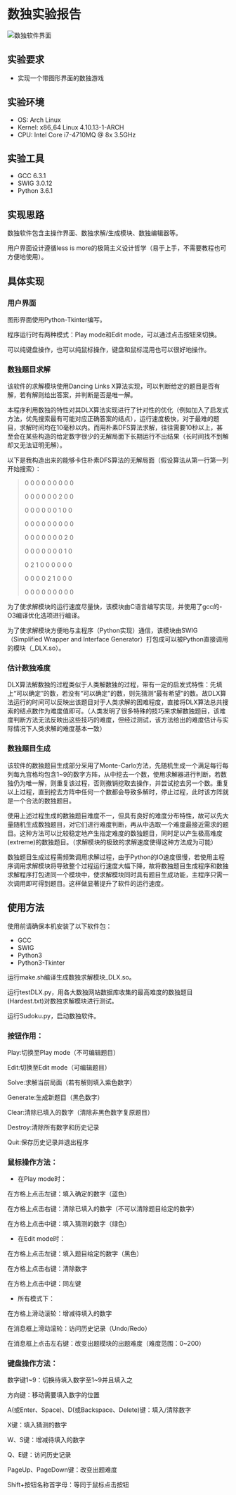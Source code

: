 # 数独实验报告

![数独软件界面](https://raw.githubusercontent.com/mlzeng/Sudoku/master/Screenshot.png "数独软件界面")

## 实验要求
+ 实现一个带图形界面的数独游戏

## 实验环境
+ OS: Arch Linux 
+ Kernel: x86\_64 Linux 4.10.13-1-ARCH
+ CPU: Intel Core i7-4710MQ @ 8x 3.5GHz

## 实验工具
+ GCC 6.3.1 
+ SWIG 3.0.12
+ Python 3.6.1

## 实现思路
数独软件包含主操作界面、数独求解/生成模块、数独编辑器等。

用户界面设计遵循less is more的极简主义设计哲学（易于上手，不需要教程也可方便地使用）。

## 具体实现
### 用户界面
图形界面使用Python-Tkinter编写。

程序运行时有两种模式：Play mode和Edit mode，可以通过点击按钮来切换。

可以纯键盘操作，也可以纯鼠标操作，键盘和鼠标混用也可以很好地操作。

### 数独题目求解
该软件的求解模块使用Dancing Links X算法实现，可以判断给定的题目是否有解，若有解则给出答案，并判断是否是唯一解。

本程序利用数独的特性对其DLX算法实现进行了针对性的优化（例如加入了启发式方法，优先搜索最有可能对应正确答案的结点），运行速度极快，对于最难的题目，求解时间均在10毫秒以内。而用朴素DFS算法求解，往往需要10秒以上，甚至会在某些构造的给定数字很少的无解局面下长期运行不出结果（长时间找不到解却又无法证明无解）。

以下是我构造出来的能够卡住朴素DFS算法的无解局面（假设算法从第一行第一列开始搜索）：
> 0 0 0 0 0 0 0 0 0
>
> 0 0 0 0 0 0 2 0 0
>
> 0 0 0 0 0 0 1 0 0
>
> 0 0 0 0 0 0 0 0 0
>
> 0 0 0 0 0 0 0 2 0
>
> 0 0 0 0 0 0 0 1 0
>
> 0 2 1 0 0 0 0 0 0
>
> 0 0 0 0 2 1 0 0 0
>
> 0 0 0 0 0 0 0 0 0

为了使求解模块的运行速度尽量快，该模块由C语言编写实现，并使用了gcc的-O3编译优化选项进行编译。

为了使求解模块方便地与主程序（Python实现）通信，该模块由SWIG（Simplified Wrapper and Interface Generator）打包成可以被Python直接调用的模块（\_DLX.so）。

### 估计数独难度
DLX算法解数独的过程类似于人类解数独的过程，带有一定的启发式特性：先填上“可以确定”的数，若没有“可以确定”的数，则先猜测“最有希望”的数。故DLX算法运行的时间可以反映出该题目对于人类求解的困难程度，直接将DLX算法总共搜索的结点数作为难度值即可。（人类发明了很多特殊的技巧来求解数独题目，该难度判断方法无法反映出这些技巧的难度，但经过测试，该方法给出的难度估计与实际情况下人类求解的难度基本一致）

### 数独题目生成
该软件的数独题目生成部分采用了Monte-Carlo方法，先随机生成一个满足每行每列每九宫格均包含1~9的数字方阵，从中挖去一个数，使用求解器进行判断，若数独仍为唯一解，则重复该过程，否则撤销挖取去操作，并尝试挖去另一个数。重复以上过程，直到挖去方阵中任何一个数都会导致多解时，停止过程，此时该方阵就是一个合法的数独题目。

使用上述过程生成的数独题目难度不一，但具有良好的难度分布特性，故可以先大量随机生成数独题目，对它们进行难度判断，再从中选取一个难度最接近需求的题目。这种方法可以比较稳定地产生指定难度的数独题目，同时足以产生极高难度(extreme)的数独题目。（求解模块的极致的求解速度使得这种方法成为可能）

数独题目生成过程需频繁调用求解过程，由于Python的IO速度很慢，若使用主程序调用求解模块将导致整个过程运行速度大幅下降，故将数独题目生成程序和数独求解程序打包进同一个模块中，使求解模块同时具有题目生成功能，主程序只需一次调用即可得到题目。这样做显著提升了软件的运行速度。

## 使用方法
使用前请确保本机安装了以下软件包：
+ GCC
+ SWIG
+ Python3
+ Python3-Tkinter

运行make.sh编译生成数独求解模块\_DLX.so。

运行testDLX.py，用各大数独网站数据库收集的最高难度的数独题目(Hardest.txt)对数独求解模块进行测试。

运行Sudoku.py，启动数独软件。

### 按钮作用：
Play:切换至Play mode（不可编辑题目）

Edit:切换至Edit mode（可编辑题目）

Solve:求解当前局面（若有解则填入紫色数字）

Generate:生成新题目（黑色数字）

Clear:清除已填入的数字（清除非黑色数字复原题目）

Destroy:清除所有数字和历史记录

Quit:保存历史记录并退出程序

### 鼠标操作方法：
+ 在Play mode时：

在方格上点击左键：填入确定的数字（蓝色）

在方格上点击右键：清除已填入的数字（不可以清除题目给定的数字）

在方格上点击中键：填入猜测的数字（绿色）

+ 在Edit mode时：

在方格上点击左键：填入题目给定的数字（黑色）

在方格上点击右键：清除数字

在方格上点击中键：同左键

+ 所有模式下：

在方格上滑动滚轮：增减待填入的数字

在消息框上滑动滚轮：访问历史记录（Undo/Redo）

在消息框上点击左右键：改变出题模块的出题难度（难度范围：0\~200）

### 键盘操作方法：
数字键1\~9：切换待填入数字至1\~9并且填入之

方向键：移动需要填入数字的位置

A(或Enter、Space)、D(或Backspace、Delete)键：填入/清除数字

X键：填入猜测的数字

W、S键：增减待填入的数字

Q、E键：访问历史记录

PageUp、PageDown键：改变出题难度

Shift+按钮名称首字母：等同于鼠标点击按钮

